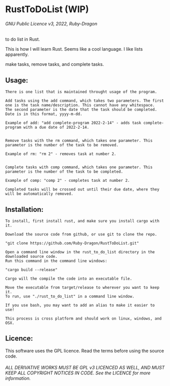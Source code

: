 # RustToDoList (WIP)

###### GNU Public Licence v3, 2022, Ruby-Dragon

to do list in Rust.

This is how I will learn Rust. Seems like a cool
language. I like lists apparently.

make tasks, remove tasks, and complete tasks.

## Usage:

	There is one list that is maintained throught usage of the program.
	
	Add tasks using the add command, which takes two parameters. The first one is the task name/description. This cannot have any whitespace.
	The second parameter is the date that the task should be completed. Date is in this format, yyyy-m-dd.

	Example of add: "add complete-program 2022-2-14" - adds task complete-program with a due date of 2022-2-14.


	Remove tasks with the rm command, which takes one parameter. This parameter is the number of the task to be removed.

	Example of rm: "rm 2" - removes task at number 2.


	Complete tasks with comp command, which takes one parameter. This parameter is the number of the task to be completed.

	Example of comp: "comp 2" - completes task at number 2.

	Completed tasks will be crossed out until their due date, where they will be automatically removed.

## Installation:

	To install, first install rust, and make sure you install cargo with it.

	Download the source code from github, or use git to clone the repo.

	"git clone https://github.com/Ruby-Dragon/RustToDoList.git"

	Open a command line window in the rust_to_do_list directory in the downloaded source code.
	Run this command in the command line windows:

	"cargo build --release"

	Cargo will the compile the code into an executable file.

	Move the executable from target/release to wherever you want to keep it.
	To run, use "./rust_to_do_list" in a command line window.

	If you use bash, you may want to add an alias to make it easier to use!

	This process is cross platform and should work on linux, windows, and OSX.

## Licence:

This software uses the GPL licence. Read the terms before using the source code.

###### ALL DERIVATIVE WORKS MUST BE GPL v3 LICENCED AS WELL, AND MUST KEEP ALL COPYRIGHT NOTICES IN CODE. See the LICENCE for more information.
